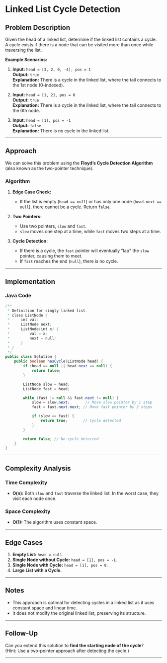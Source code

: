 
# Linked List Cycle Detection

## Problem Description

Given the head of a linked list, determine if the linked list contains a cycle.  
A cycle exists if there is a node that can be visited more than once while traversing the list.

**Example Scenarios:**

1. **Input:** `head = [3, 2, 0, -4], pos = 1`  
   **Output:** `true`  
   **Explanation:** There is a cycle in the linked list, where the tail connects to the 1st node (0-indexed).

2. **Input:** `head = [1, 2], pos = 0`  
   **Output:** `true`  
   **Explanation:** There is a cycle in the linked list, where the tail connects to the 0th node.

3. **Input:** `head = [1], pos = -1`  
   **Output:** `false`  
   **Explanation:** There is no cycle in the linked list.

---

## Approach

We can solve this problem using the **Floyd’s Cycle Detection Algorithm** (also known as the two-pointer technique).

### Algorithm

1. **Edge Case Check:**
   - If the list is empty (`head == null`) or has only one node (`head.next == null`), there cannot be a cycle. Return `false`.

2. **Two Pointers:**
   - Use two pointers, `slow` and `fast`.
   - `slow` moves one step at a time, while `fast` moves two steps at a time.

3. **Cycle Detection:**
   - If there is a cycle, the `fast` pointer will eventually "lap" the `slow` pointer, causing them to meet.
   - If `fast` reaches the end (`null`), there is no cycle.

---

## Implementation

### Java Code

```java
/**
 * Definition for singly-linked list.
 * class ListNode {
 *     int val;
 *     ListNode next;
 *     ListNode(int x) {
 *         val = x;
 *         next = null;
 *     }
 * }
 */
public class Solution {
    public boolean hasCycle(ListNode head) {
        if (head == null || head.next == null) {
            return false;
        }

        ListNode slow = head;
        ListNode fast = head;

        while (fast != null && fast.next != null) {
            slow = slow.next;       // Move slow pointer by 1 step
            fast = fast.next.next; // Move fast pointer by 2 steps

            if (slow == fast) {
                return true;       // Cycle detected
            }
        }

        return false; // No cycle detected
    }
}
```

---

## Complexity Analysis

### Time Complexity

- **O(n):** Both `slow` and `fast` traverse the linked list. In the worst case, they visit each node once.

### Space Complexity

- **O(1):** The algorithm uses constant space.

---

## Edge Cases

1. **Empty List:** `head = null`.
2. **Single Node without Cycle:** `head = [1], pos = -1`.
3. **Single Node with Cycle:** `head = [1], pos = 0`.
4. **Large List with a Cycle.**

---

## Notes

- This approach is optimal for detecting cycles in a linked list as it uses constant space and linear time.
- It does not modify the original linked list, preserving its structure.

---

## Follow-Up

Can you extend this solution to **find the starting node of the cycle**?  
(Hint: Use a two-pointer approach after detecting the cycle.)

---
